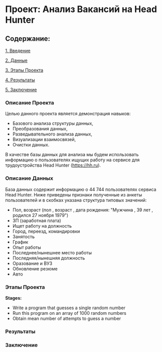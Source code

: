 # Проект: Анализ Вакансий на Head Hunter
## Содержание:
[1. Введение](https://github.com/MikhailDBorisov/DS_Projects/blob/master/Analysis_HeadHunterDB/README.md#Описание-Проекта)

[2. Данные](https://github.com/MikhailDBorisov/DS_Projects/blob/master/Analysis_HeadHunterDB/README.md#Описание-Данных)

[3. Этапы Проекта](https://github.com/MikhailDBorisov/DS_Projects/blob/master/Analysis_HeadHunterDB/README.md#Этапы-Проекта)

[4. Результаты](https://github.com/MikhailDBorisov/DS_Projects/blob/master/Analysis_HeadHunterDB/README.md#Заключение)

[5. Заключение](https://github.com/MikhailDBorisov/DS_Projects/blob/master/Analysis_HeadHunterDB/README.md#Заключение)

### Описание Проекта
Целью данного проекта является демонстрация навыков:
- Базового анализа структуры данных,
- Преобразования данных,
- Разведывательного анализа данных,
- Визуализации взаимосвязей,
- Очистки данных.

В качестве базы данных для анализа мы будем использовать информацию о пользователях ищущих работу на сервисе для трудоустройства Head Hunter (https://hh.ru). 

### Описание Данных
База данных содержит информацию о 44 744 пользователях сервиса Head Hunter. Ниже приведены признаки полученные из анкеты пользователей и в скобках указана структура типовых значений:
- Пол, возраст (пол , возраст , дата рождения: "Мужчина ,  39 лет , родился 27 ноября 1979")
- ЗП (заработная плата)
- Ищет работу на должность
- Город, переезд, командировки
- Занятость
- График
- Опыт работы
- Последнее/нынешнее место работы
- Последняя/нынешняя должность
- Оразование и ВУЗ
- Обновление резюме
- Авто

### Этапы Проекта
**Stages:**
- Write a program that guesses a single random number
- Run this program on an array of 1000 random numbers
- Obtain mean number of attempts to guess a number

### Результаты

### Заключение
